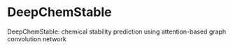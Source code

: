 # DeepChemStable
DeepChemStable: chemical stability prediction using attention-based graph convolution network
